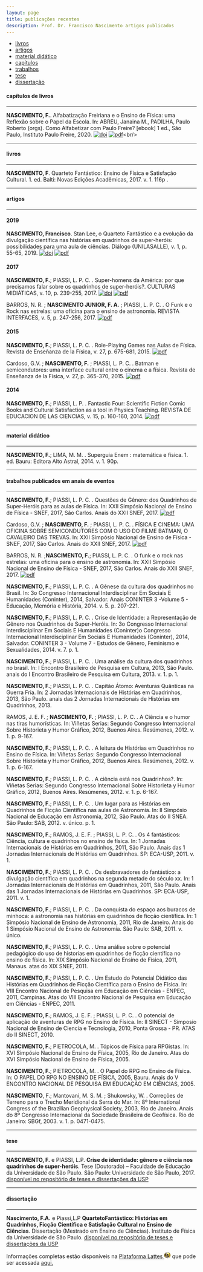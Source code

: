 ```yaml
---
layout: page
title: publicações recentes
description: Prof. Dr. Francisco Nascimento artigos publicados
---
```


<div class="navbar">
    <div class="navbar-inner">
        <ul class="nav">
            <li><a href="#book">livros</a></li>
            <li><a href="#articles">artigos</a></li>
            <li><a href="#letters">material didático</a></li>
            <li><a href="#chapters">capítulos</a></li>
            <li><a href="#anais">trabalhos</a></li>
            <li><a href="#techreports">tese</a></li>
            <li><a href="#thesis">dissertação</a></li>
        </ul>
    </div>
</div>


#### <a name="chapters"></a>capítulos de livros
---

**NASCIMENTO, F.**. Alfabatização Freiriana e o Ensino de Física: uma Reflexão sobre o Papel da Escola. In: ABREU, Janaina M., PADILHA, Paulo Roberto (orgs). Como Alfabetizar com Paulo Freire? [ebook] 1 ed., São Paulo, Instituto Paulo Freire, 2020. [![doi](icons16/doi-icon.png)](https://dx.doi.org/10.18316/518977) [![pdf](icons16/pdf-icon.png)]("https://itxesco.github.io/assets/articles/E-book_Como_Alfabetizar_com_Paulo_Freire_2020.pdf")<br/>


---
#### <a name="book"></a>livros
---


**NASCIMENTO, F**. Quarteto Fantástico: Ensino de Física e Satisfação Cultural. 1. ed. Balti: Novas Edições Acadêmicas, 2017. v. 1. 116p .

---
#### <a name="articles"></a>artigos
---

#### 2019

**NASCIMENTO, Francisco**. Stan Lee, o Quarteto Fantástico e a evolução da divulgação científica nas histórias em quadrinhos de super-heróis: possibilidades para uma aula de ciências. Diálogo (UNILASALLE), v. 1, p. 55-65, 2019. [![doi](icons16/doi-icon.png)](http://dx.doi.org/10.18316/dialogo.v0i42.5872)
[![pdf](icons16/pdf-icon.png)]("https://itxesco.github.io/assets/articles/5872-19839-2-PB_1.pdf")

#### 2017

**NASCIMENTO, F.**; PIASSI, L. P. C. . Super-homens da América: por que precisamos falar sobre os quadrinhos de super-heróis?. CULTURAS MIDIÁTICAS, v. 10, p. 239-255, 2017. [![doi](icons16/doi-icon.png)](http://dx.doi.org/10.22478/ufpb.1983-5930.2017v10n2.37669)
[![pdf](icons16/pdf-icon.png)]("https://itxesco.github.io/assets/articles/37669-Textodoartigo-88393-1-10-20171226.pdf")


BARROS, N. R. ; **NASCIMENTO JUNIOR, F. A.** ; PIASSI, L. P. C. . O Funk e o Rock nas estrelas: uma oficina para o ensino de astronomia. REVISTA INTERFACES, v. 5, p. 247-256, 2017. [![pdf](icons16/pdf-icon.png)]("https://itxesco.github.io/assets/articles/20170705174923.pdf")

#### 2015

**NASCIMENTO, F.**; PIASSI, L. P. C. . Role-Playing Games nas Aulas de Física. Revista de Enseñanza de la Física, v. 27, p. 675-681, 2015. [![pdf](icons16/pdf-icon.png)]("https://itxesco.github.io/assets/articles/Role-Playing_Games_nas_Aulas_de_Fsica.pdf")

Cardoso, G.V. ; **NASCIMENTO, F.** ; PIASSI, L. P. C. . Batman e semicondutores: uma interface cultural entre o cinema e a física. Revista de Enseñanza de la Física, v. 27, p. 365-370, 2015.  [![pdf](icons16/pdf-icon.png)]("https://itxesco.github.io/assets/articles/Batman_e_semicondutores_uma_interface_cultural_entre_o_cinema_e_a_fsica.pdf")

#### 2014

**NASCIMENTO, F.**; PIASSI, L. P. . Fantastic Four: Scientific Fiction Comic Books and Cultural Satisfaction as a tool in Physics Teaching. REVISTA DE EDUCACION DE LAS CIENCIAS, v. 15, p. 160-160, 2014. [![pdf](icons16/pdf-icon.png)]("https://itxesco.github.io/assets/articles/NASCIMENTOF.A.2014FantasticFour-ScientificFictionComicBooksandCulturalSatisfactionasatoolinPhysicsTeaching.pdf")

---

#### <a name="letters"></a>material didático
---

**NASCIMENTO, F.**; LIMA, M. M. . Superguia Enem : matemática e física. 1. ed. Bauru: Editora Alto Astral, 2014. v. 1. 90p.

---

#### <a name="anais"></a>trabalhos publicados em anais de eventos
---

 **NASCIMENTO, F.**; PIASSI, L. P. C. . Questões de Gênero: dos Quadrinhos de Super-Heróis para as aulas de Física. In: XXII Simpósio Nacional de Ensino de Física - SNEF, 2017, São Carlos. Anais do XXII SNEF, 2017. [![pdf](icons16/pdf-icon.png)]("https://itxesco.github.io/assets/anais/QuestesdeGnero-dosquadrinhosdesuper-herisparaasaulasdefsica")

Cardoso, G.V. ; **NASCIMENTO, F.** ; PIASSI, L. P. C. . FÍSICA E CINEMA: UMA OFICINA SOBRE
SEMICONDUTORES COM O USO DO FILME BATMAN, O CAVALEIRO DAS TREVAS. In: XXII Simpósio Nacional de Ensino de Física - SNEF, 2017, São Carlos. Anais do XXII SNEF, 2017. [![pdf](icons16/pdf-icon.png)]("https://itxesco.github.io/assets/anais/oficinabatman.pdf")

BARROS, N. R. ;**NASCIMENTO, F.**; PIASSI, L. P. C. . O funk e o rock nas estrelas: uma oficina para o ensino de astronomia. In: XXII Simpósio Nacional de Ensino de Física - SNEF, 2017, São Carlos. Anais do XXII SNEF, 2017.  [![pdf](icons16/pdf-icon.png)]("https://itxesco.github.io/assets/anais/funkerock.pdf")

**NASCIMENTO, F.**; PIASSI, L. P. C. . A Gênese da cultura dos quadrinhos no Brasil. In: 3o Congresso Internacional Interdisciplinar Em Sociais E Humanidades (Coninter), 2014, Salvador. Anais CONINTER 3 -Volume 5 - Educação, Memória e História, 2014. v. 5. p. 207-221.

**NASCIMENTO, F.**; PIASSI, L. P. C. . Crise de Identidade: a Representação de Gênero nos Quadrinhos de Super-Heróis. In: 3o Congresso Internacional Interdisciplinar Em Sociais E Humanidades (Coninter)o Congresso Internacional Interdisciplinar Em Sociais E Humanidades (Coninter), 2014, Salvador. CONINTER 3 - Volume 7 - Estudos de Gênero, Feminismo e Sexualidades, 2014. v. 7. p. 1.

**NASCIMENTO, F.**; PIASSI, L. P. C. . Uma análise da cultura dos quadrinhos no brasil. In: I Encontro Brasileiro de Pesquisa em Cultura, 2013, São Paulo. anais do I Encontro Brasileiro de Pesquisa em Cultura, 2013. v. 1. p. 1.

**NASCIMENTO, F.**; PIASSI, L. P. C. . Capitão Átomo: Aventuras Quânticas na Guerra Fria. In: 2 Jornadas Internacionais de Histórias em Quadrinhos, 2013, São Paulo. anais das 2 Jornadas Internacionais de Histórias em Quadrinhos, 2013.

RAMOS, J. E. F. ; **NASCIMENTO, F.** ; PIASSI, L. P. C. . A Ciência e o humor nas tiras humorísticas. In: Viñetas Serias: Segundo Congresso Internacional Sobre Historieta y Humor Gráfico, 2012, Buenos Aires. Resúmenes, 2012. v. 1. p. 9-167.

**NASCIMENTO, F.**; PIASSI, L. P. C. . A leitura de Histórias em Quadrinhos no Ensino de Física. In: Viñetas Serias: Segundo Congresso Internacional Sobre Historieta y Humor Gráfico, 2012, Buenos Aires. Resúmenes, 2012. v. 1. p. 6-167.

**NASCIMENTO, F.**; PIASSI, L. P. C. . A ciência está nos Quadrinhos?. In: Viñetas Serias: Segundo Congresso Internacional Sobre Historieta y Humor Gráfico, 2012, Buenos Aires. Resúmenes, 2012. v. 1. p. 6-167.

**NASCIMENTO, F.**; PIASSI, L. P. C. . Um lugar para as Histórias em Quadrinhos de Ficção Científica nas aulas de Astronomia. In: II Simpósio Nacional de Educação em Astronomia, 2012, São Paulo. Atas do II SNEA. São Paulo: SAB, 2012. v. único. p. 1.

**NASCIMENTO, F.**; RAMOS, J. E. F. ; PIASSI, L. P. C. . Os 4 fantásticos: Ciência, cultura e quadrinhos no ensino de física. In: 1 Jornadas Internacionais de Histórias em Quadrinhos, 2011, São Paulo. Anais das 1 Jornadas Internacionais de Histórias em Quadrinhos. SP: ECA-USP, 2011. v. 1.

**NASCIMENTO, F.**; PIASSI, L. P. C. . Os desbravadores do fantástico: a divulgação científica em quadrinhos na segunda metade do século xx. In: 1 Jornadas Internacionais de Histórias em Quadrinhos, 2011, São Paulo. Anais das 1 Jornadas Internacionais de Histórias em Quadrinhos. SP: ECA-USP, 2011. v. 1.

**NASCIMENTO, F.**; PIASSI, L. P. C. . Da conquista do espaço aos buracos de minhoca: a astronomia nas histórias em quadrinhos de ficção científica. In: 1 Simpósio Nacional de Ensino de Astronomia, 2011, Rio de Janeiro. Anais do 1 Simpósio Nacional de Ensino de Astronomia. São Paulo: SAB, 2011. v. único.

**NASCIMENTO, F.**; PIASSI, L. P. C. . Uma análise sobre o potencial pedagógico do uso de historias em quadrinhos de ficção científica no ensino de física. In: XIX Simpósio Nacional de Ensino de Física, 2011, Manaus. atas do XIX SNEF, 2011.

**NASCIMENTO, F.**; PIASSI, L. P. C. . Um Estudo do Potencial Didático das Histórias em Quadrinhos de Ficção Científica para o Ensino de Física. In: VIII Encontro Nacional de Pesquisa em Educação em Ciências - ENPEC, 2011, Campinas. Atas do VIII Encontro Nacional de Pesquisa em Educação em Ciências - ENPEC, 2011.

**NASCIMENTO, F.**; RAMOS, J. E. F. ; PIASSI, L. P. C. . O potencial de aplicação de aventuras de RPG no Ensino de Física. In: II SINECT - Simposio Nacional de Ensino de Ciencia e Tecnologia, 2010, Ponta Grossa - PR. ATAS do II SINECT, 2010.

**NASCIMENTO, F.**; PIETROCOLA, M. . Tópicos de Física para RPGistas. In: XVI Simpósio Nacional de Ensino de Física, 2005, Rio de Janeiro. Atas do XVI Simpósio Nacional de Ensino de Física, 2005.

**NASCIMENTO, F.**; PIETROCOLA, M. . O Papel do RPG no Ensino de Física. In: O PAPEL DO RPG NO ENSINO DE FÍSICA, 2005, Bauru. Anais do V ENCONTRO NACIONAL DE PESQUISA EM EDUCAÇÃO EM CIÊNCIAS, 2005.

**NASCIMENTO**, F.; Mantovani, M. S. M. ; Shukowsky, W. . Correções de Terreno para o Trecho Meridional da Serra do Mar. In: 8º International Congress of the Brazilian Geophysical Society, 2003, Rio de Janeiro. Anais do 8º Congresso Internacional da Sociedade Brasileira de Geofísica. Rio de Janeiro: SBGf, 2003. v. 1. p. 0471-0475.

---

#### <a name="techreports"></a>tese
---

**NASCIMENTO, F.** e PIASSI, L.P. **Crise de identidade: gênero e ciência nos quadrinhos de super-heróis**. Tese (Doutorado) – Faculdade de Educação da Universidade
de São Paulo. São Paulo: Universidade de São Paulo, 2017.
[disponível no repositório de teses e dissertações da USP](https://teses.usp.br/teses/disponiveis/48/48134/tde-07082017-155126/pt-br.php)

---

#### <a name="thesis"></a>dissertação
---

**Nascimento, F.A.** e Piassi,L.P **QuartetoFantástico: Histórias em Quadrinhos, Ficção Científica e Satisfação Cultural no Ensino de Ciências**. Dissertação (Mestrado em Ensino de Ciências). Instituto de Física da Universidade de São Paulo.
[disponível no repositório de teses e dissertações da USP](https://teses.usp.br/teses/disponiveis/81/81131/tde-23042013-113427/pt-br.php)




Informações completas estão disponíveis na  [Plataforma Lattes ![Curriculo Lattes](icons16/lattes-icon.png)](http://lattes.cnpq.br/1942359141745184) que pode ser acessada [aqui.](http://lattes.cnpq.br/1942359141745184)<br/>

